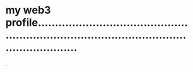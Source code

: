 # my web3 profile......................................................................................................................
.
